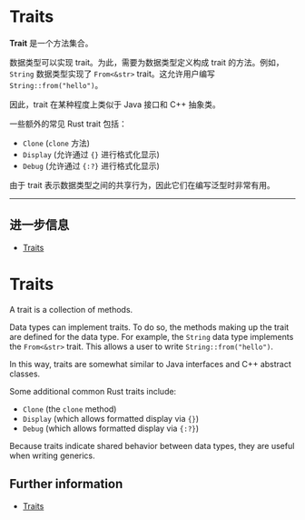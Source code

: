 # Traits

**Trait** 是一个方法集合。

数据类型可以实现 trait。为此，需要为数据类型定义构成 trait 的方法。例如，`String` 数据类型实现了 `From<&str>` trait。这允许用户编写 `String::from("hello")`。

因此，trait 在某种程度上类似于 Java 接口和 C++ 抽象类。

一些额外的常见 Rust trait 包括：

-   `Clone` (`clone` 方法)
-   `Display` (允许通过 `{}` 进行格式化显示)
-   `Debug` (允许通过 `{:?}` 进行格式化显示)

由于 trait 表示数据类型之间的共享行为，因此它们在编写泛型时非常有用。

---
## 进一步信息

-   [Traits](https://doc.rust-lang.org/book/ch10-02-traits.html)

# Traits

A trait is a collection of methods.

Data types can implement traits. To do so, the methods making up the trait are defined for the data type. For example, the `String` data type implements the `From<&str>` trait. This allows a user to write `String::from("hello")`.

In this way, traits are somewhat similar to Java interfaces and C++ abstract classes.

Some additional common Rust traits include:

- `Clone` (the `clone` method)
- `Display` (which allows formatted display via `{}`)
- `Debug` (which allows formatted display via `{:?}`)

Because traits indicate shared behavior between data types, they are useful when writing generics.

## Further information

- [Traits](https://doc.rust-lang.org/book/ch10-02-traits.html)
